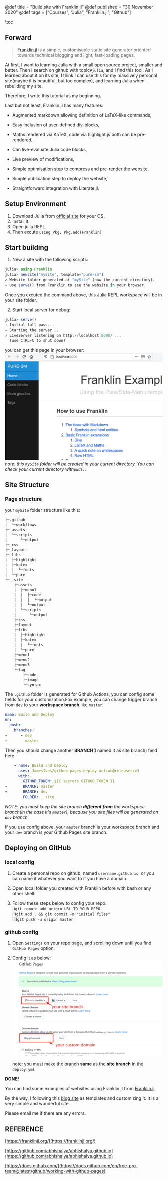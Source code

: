@def title = "Build site with Franklin.jl"
@def published = "30 November 2020"
@def tags = ["Courses", "Julia", "Franklin.jl", "Github"]

\toc

## Forward

>[Franklin.jl](https://franklinjl.org/) is a simple, customisable static site generator oriented towards technical blogging and light, fast-loading pages.

At first, I want to learning Julia with a small open source project, smaller and better. Then I search on github with topic`#julia`, and I find this tool. As I learned about it on its site, I think I can use this for my massively personal site(maybe it is beautiful, but too complex), and learning Julia when rebuilding my site.

Therefore, I write this tutorial as my beginning.

Last but not least, Franklin.jl has many features:

- Augmented markdown allowing definition of LaTeX-like commands,

- Easy inclusion of user-defined div-blocks,

- Maths rendered via KaTeX, code via highlight.js both can be pre-rendered,

- Can live-evaluate Julia code blocks,

- Live preview of modifications,

- Simple optimisation step to compress and pre-render the website,

- Simple publication step to deploy the website,

- Straightforward integration with Literate.jl.

## Setup Environment

1. Download Julia from [official site](https://julialang.org/downloads/) for your OS.
2. Install it.
3. Open julia REPL.
4. Then excute `using Pkg; Pkg.add(Franklin)`

## Start building
1. New a site with the following scripts:
```julia
julia> using Franklin
julia> newsite("mySite", template="pure-sm")
✓ Website folder generated at "mySite" (now the current directory).
→ Use serve() from Franklin to see the website in your browser.
```
Once you excuted the command above, this Julia REPL workspace will be in your site folder.

2. Start local server for debug:

```julia
julia> serve()
→ Initial full pass...
→ Starting the server...
✓ LiveServer listening on http://localhost:8000/ ...
  (use CTRL+C to shut down)
```
you can get this page in your browser:
![Franklin Example](/_img/franklin_example_page.png)
*note: this `mySite` folder will be created in your current directory. You can check your current directory with`pwd()`.*

## Site Structure
### Page structure
your `mySite` folder structure like this:

```
├─.github
│  └─workflows
├─_assets
│  └─scripts
│      └─output
├─_css
├─_layout
├─_libs
│  ├─highlight
│  ├─katex
│  │  └─fonts
│  └─pure
└─__site
    ├─assets
    │  ├─menu1
    │  │  ├─code
    │  │  │  └─output
    │  │  └─output
    │  └─scripts
    │      └─output
    ├─css
    ├─layout
    ├─libs
    │  ├─highlight
    │  ├─katex
    │  │  └─fonts
    │  └─pure
    ├─menu1
    ├─menu2
    ├─menu3
    └─tag
        ├─code
        ├─image
        └─syntax
```

The `.github` folder is generated for Github Actions, you can config some fields for your customization.Fox example, you can change trigger branch from `dev` to your __workspace branch__ like `master`.
```yaml
name: Build and Deploy
on:
  push:
    branches:
-      - dev
+      - master
```

Then you should change another __BRANCH__(I named it as site branch) field here:
```yaml
    - name: Build and Deploy
      uses: JamesIves/github-pages-deploy-action@releases/v3
      with:
        GITHUB_TOKEN: ${{ secrets.GITHUB_TOKEN }}
-       BRANCH: master
+       BRANCH: dev
        FOLDER: __site
```

*NOTE: you must keep the site branch __different from__ the workspace branch(in the case it's `master`), because you site files will be generated on `dev` branch*

If you use config above, your `master` branch is your workspace branch and your `dev` branch is your Github Pages site branch.

## Deploying on GitHub
### local config
1. Create a personal repo on github, named `username.github.io`, or you can name it whatever you want to if you have a domain.

2. Open local folder you created with Franklin before with bash or any other shell.

3. Follow these steps below to config your repo: \
    i)`git remote add origin URL_TO_YOUR_REPO` \
    ii)`git add . && git commit -m "initial files"` \
    iii)`git push -u origin master`

### github config

1. Open `Settings` on your repo page, and scrolling down until you find `GitHub Pages` option.

2. Config it as below:
![Github Pages on Settings](/_img/githubpage.png)

    note: you must make the branch __same__ as the **site branch** in the `deploy.yml`

__DONE!__

You can find some examples of websites using Franklin.jl from [Franklin.jl](https://github.com/tlienart/Franklin.jl).

By the way, I following this [blog site](https://abhishalya.github.io/) as templates and customizing it. It is a very simple and wonderful site.

Please email me if there are any errors.

## REFERENCE

[https://franklinjl.org/](https://franklinjl.org/)

[https://github.com/abhishalya/abhishalya.github.io](https://github.com/abhishalya/abhishalya.github.io)

[https://docs.github.com/](https://docs.github.com/en/free-pro-team@latest/github/working-with-github-pages)
